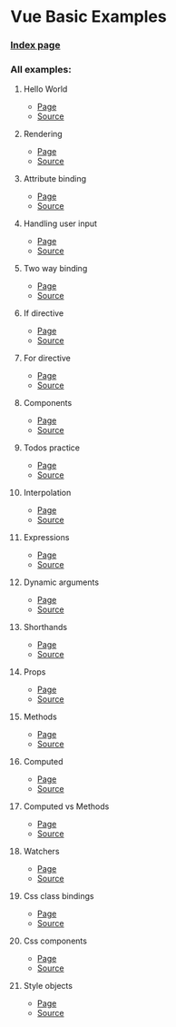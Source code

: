 # Vue Basic Examples

### [Index page](https://neczpal.github.io/vue-basics/)

### All examples:

1. Hello World
    * [Page](https://neczpal.github.io/vue-basics/01_hello_world.html)
    * [Source](https://github.com/neczpal/vue-basics/blob/master/01_hello_world.html)

1. Rendering
    * [Page](https://neczpal.github.io/vue-basics/02_rendering.html)
    * [Source](https://github.com/neczpal/vue-basics/blob/master/02_rendering.html)

1. Attribute binding
    * [Page](https://neczpal.github.io/vue-basics/03_attribute_binding.html)
    * [Source](https://github.com/neczpal/vue-basics/blob/master/03_attribute_binding.html)

1. Handling user input
    * [Page](https://neczpal.github.io/vue-basics/04_handling_user_input.html)
    * [Source](https://github.com/neczpal/vue-basics/blob/master/04_handling_user_input.html)

1. Two way binding
    * [Page](https://neczpal.github.io/vue-basics/05_two_way_binding.html)
    * [Source](https://github.com/neczpal/vue-basics/blob/master/05_two_way_binding.html)

1. If directive
    * [Page](https://neczpal.github.io/vue-basics/06_if_directive.html)
    * [Source](https://github.com/neczpal/vue-basics/blob/master/06_if_directive.html)

1. For directive
    * [Page](https://neczpal.github.io/vue-basics/07_for_directive.html)
    * [Source](https://github.com/neczpal/vue-basics/blob/master/07_for_directive.html)

1. Components
    * [Page](https://neczpal.github.io/vue-basics/08_components.html)
    * [Source](https://github.com/neczpal/vue-basics/blob/master/08_components.html)

1. Todos practice
    * [Page](https://neczpal.github.io/vue-basics/09_todos_practices.html)
    * [Source](https://github.com/neczpal/vue-basics/blob/master/09_todos_practices.html)

1. Interpolation
    * [Page](https://neczpal.github.io/vue-basics/10_interpolation.html)
    * [Source](https://github.com/neczpal/vue-basics/blob/master/10_interpolation.html)

1. Expressions
    * [Page](https://neczpal.github.io/vue-basics/11_expressions.html)
    * [Source](https://github.com/neczpal/vue-basics/blob/master/11_expressions.html)

1. Dynamic arguments
    * [Page](https://neczpal.github.io/vue-basics/12_dynamic_arguments.html)
    * [Source](https://github.com/neczpal/vue-basics/blob/master/12_dynamic_arguments.html)

1. Shorthands
    * [Page](https://neczpal.github.io/vue-basics/13_shorthands.html)
    * [Source](https://github.com/neczpal/vue-basics/blob/master/13_shorthands.html)

1. Props
    * [Page](https://neczpal.github.io/vue-basics/14_props.html)
    * [Source](https://github.com/neczpal/vue-basics/blob/master/14_props.html)

1. Methods
    * [Page](https://neczpal.github.io/vue-basics/15_methods.html)
    * [Source](https://github.com/neczpal/vue-basics/blob/master/15_methods.html)

1. Computed
    * [Page](https://neczpal.github.io/vue-basics/16_computed.html)
    * [Source](https://github.com/neczpal/vue-basics/blob/master/16_computed.html)

1. Computed vs Methods
    * [Page](https://neczpal.github.io/vue-basics/17_computed_vs_methods.html)
    * [Source](https://github.com/neczpal/vue-basics/blob/master/17_computed_vs_methods.html)

1. Watchers
    * [Page](https://neczpal.github.io/vue-basics/18_watchers.html)
    * [Source](https://github.com/neczpal/vue-basics/blob/master/18_watchers.html)

1. Css class bindings
   * [Page](https://neczpal.github.io/vue-basics/19_css_class.html)
   * [Source](https://github.com/neczpal/vue-basics/blob/master/19_css_class.html)

1. Css components
   * [Page](https://neczpal.github.io/vue-basics/20_css_components.html)
   * [Source](https://github.com/neczpal/vue-basics/blob/master/20_css_components.html)

1. Style objects
   * [Page](https://neczpal.github.io/vue-basics/21_style.html)
   * [Source](https://github.com/neczpal/vue-basics/blob/master/21_style.html)


